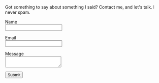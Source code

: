 <!--t Contact t-->
<!--d Got something to say about something I said? Contact me, and let&#039;s talk. d-->

Got something to say about something I said? Contact me, and let's talk. I never spam.

<form role="form" action="/form/sendmail.php" method="post">
    <p><label>Name</label>
    <br />
    <input name="name" required="required" type="text" /></p>
    <p><label>Email</label>
    <br />
    <input name="email" required="required" type="email" /></p>
    <p><label>Message</label>
    <br />
    <textarea name="message" required="required"></textarea></p>
    <input name="password" id="password" type="text" tabindex="-1" autocomplete="off" style="position: fixed; top: -9999px; left: -9999px; z-index: -9999; width: 1px; height: 1px; padding: 0; margin: 0; border: 0;" />
    <p><input name="submit" type="submit" value="Submit" /></p>
</form>